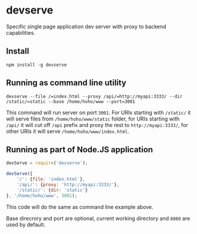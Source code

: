 # devserve

Specific single page application dev server with proxy to backend capabilities.

## Install

`npm install -g devserve`


## Running as command line utility

```
devserve --file /=index.html --proxy /api/=http://myapi:3333/ --dir /static/=static --base /home/hoho/www --port=3001
```

This command will run server on port `3001`. For URIs starting with `/static/`
it will serve files from `/home/hoho/www/static` folder, for URIs starting with
`/api/` it will cut off `/api` prefix and proxy the rest to `http://myapi:3333/`,
for other URIs it will serve `/home/hoho/www/index.html`.


## Running as part of Node.JS application

```js
devServe = require('devserve');

devServe({
    '/': {file: 'index.html'},
    '/api/': {proxy: 'http://myapi:3333/'},
    '/static/': {dir: 'static'}
}, '/home/hoho/www', 3001);
```

This code will do the same as command line example above.

Base direcrory and port are optional, current working directory and `8080` are
used by default.
